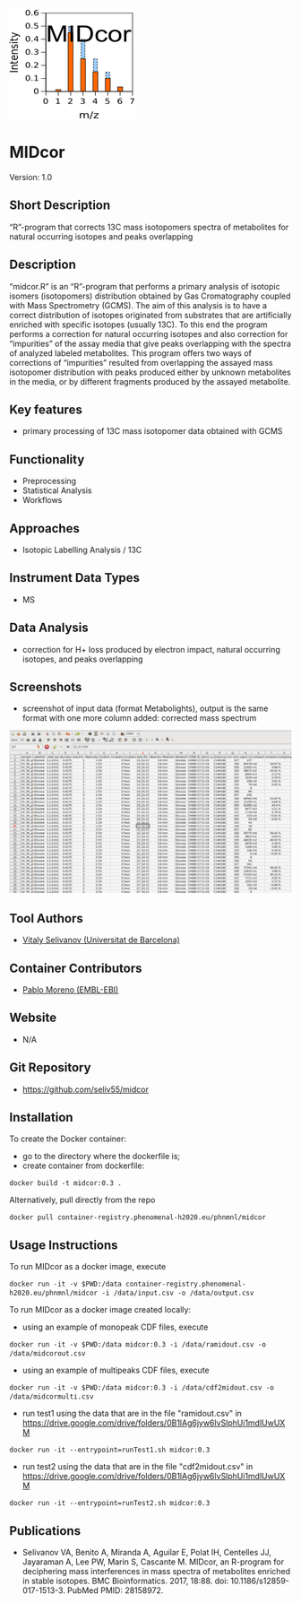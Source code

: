 ![Logo](text4217.png)

# MIDcor

Version: 1.0

## Short Description

“R”-program that corrects 13C mass isotopomers spectra of metabolites for natural occurring isotopes and peaks overlapping

## Description

“midcor.R” is an “R”-program that performs a primary analysis of isotopic isomers (isotopomers) distribution obtained by Gas Cromatography coupled with Mass Spectrometry (GCMS). The aim of this analysis is to have a correct distribution of isotopes originated from substrates that are artificially enriched with specific isotopes (usually 13C). To this end the program performs a correction for natural occurring isotopes and also correction for “impurities” of the assay media that give peaks overlapping with the spectra of analyzed labeled metabolites. This program offers two ways of corrections of “impurities” resulted from overlapping the assayed mass isotopomer distribution with peaks produced either by unknown metabolites in the media, or by different fragments produced by the assayed metabolite. 

## Key features

- primary processing of 13C mass isotopomer data obtained with GCMS

## Functionality

- Preprocessing
- Statistical Analysis
- Workflows

## Approaches

- Isotopic Labelling Analysis / 13C
    
## Instrument Data Types

- MS

## Data Analysis

- correction for H+ loss produced by electron impact, natural occurring isotopes, and peaks overlapping

## Screenshots

- screenshot of input data (format Metabolights), output is the same format with one more column added: corrected mass spectrum

![screenshot](Screenshot.png)

## Tool Authors

- [Vitaly Selivanov (Universitat de Barcelona)](https://github.com/seliv55)

## Container Contributors

- [Pablo Moreno (EMBL-EBI)](https://github.com/pcm32)

## Website

- N/A

## Git Repository

- https://github.com/seliv55/midcor

## Installation  
  
To create the Docker container: 
  - go to the directory where the dockerfile is;
  - create container from dockerfile:

```
docker build -t midcor:0.3 .
```

Alternatively, pull directly from the repo 

```
docker pull container-registry.phenomenal-h2020.eu/phnmnl/midcor
```


## Usage Instructions

To run MIDcor as a docker image, execute
 
```
docker run -it -v $PWD:/data container-registry.phenomenal-h2020.eu/phnmnl/midcor -i /data/input.csv -o /data/output.csv
```

To run MIDcor as a docker image created locally:

- using an example of monopeak CDF files, execute

```
docker run -it -v $PWD:/data midcor:0.3 -i /data/ramidout.csv -o /data/midcorout.csv 
```
- using an example of multipeaks CDF files, execute
 
```
docker run -it -v $PWD:/data midcor:0.3 -i /data/cdf2midout.csv -o /data/midcormulti.csv 
```
- run test1 using the data that are in the file "ramidout.csv" in https://drive.google.com/drive/folders/0B1lAg6jyw6lvSlphUi1mdlUwUXM
 
```
docker run -it --entrypoint=runTest1.sh midcor:0.3 
```
- run test2 using the data that are in the file "cdf2midout.csv" in https://drive.google.com/drive/folders/0B1lAg6jyw6lvSlphUi1mdlUwUXM
 
```
docker run -it --entrypoint=runTest2.sh midcor:0.3 
```

## Publications

- Selivanov VA, Benito A, Miranda A, Aguilar E, Polat IH, Centelles JJ, Jayaraman A, Lee PW, Marin S, Cascante M. MIDcor, an R-program for deciphering
mass interferences in mass spectra of metabolites enriched in stable isotopes. BMC Bioinformatics. 2017, 18:88. doi: 10.1186/s12859-017-1513-3. PubMed
PMID: 28158972.

